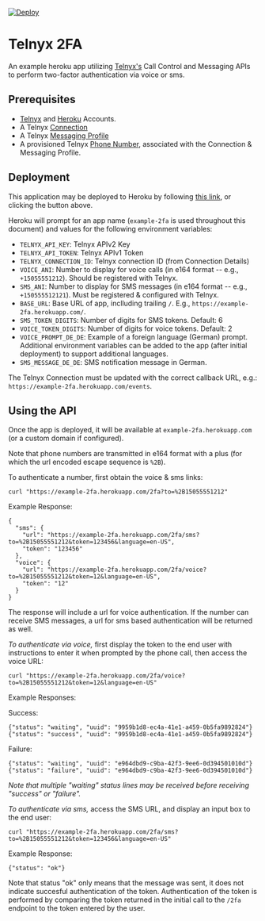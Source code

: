 [![Deploy](https://www.herokucdn.com/deploy/button.svg)](https://heroku.com/deploy)

# Telnyx 2FA

An example heroku app utilizing [Telnyx's](https://telnyx.com) Call Control and Messaging APIs to perform two-factor authentication via voice or sms.

## Prerequisites

- [Telnyx](https://telnyx.com/sign-up) and [Heroku](https://signup.heroku.com/) Accounts.
- A Telnyx [Connection](https://portal.telnyx.com/#/app/connections)
- A Telnyx [Messaging Profile](https://portal.telnyx.com/#/app/messaging)
- A provisioned Telnyx [Phone Number](https://portal.telnyx.com/#/app/numbers/my-numbers), associated with the Connection & Messaging Profile.

## Deployment

This application may be deployed to Heroku by following [this link](https://heroku.com/deploy), or clicking the button above.

Heroku will prompt for an app name (`example-2fa` is used throughout this document) and values for the following environment variables:

- `TELNYX_API_KEY`: Telnyx APIv2 Key
- `TELNYX_API_TOKEN`: Telnyx APIv1 Token
- `TELNYX_CONNECTION_ID`: Telnyx connection ID (from Connection Details)
- `VOICE_ANI`: Number to display for voice calls (in e164 format -- e.g., `+15055551212`). Should be registered with Telnyx.
- `SMS_ANI`: Number to display for SMS messages (in e164 format -- e.g., `+150555512121`). Must be registered & configured with Telnyx.
- `BASE_URL`: Base URL of app, inclluding trailing `/`. E.g., `https://example-2fa.herokuapp.com/`.
- `SMS_TOKEN_DIGITS`: Number of digits for SMS tokens. Default: 6
- `VOICE_TOKEN_DIGITS`: Number of digits for voice tokens. Default: 2
- `VOICE_PROMPT_DE_DE`: Example of a foreign language (German) prompt. Additional environment variables can be added to the app (after initial deployment) to support additional languages.
- `SMS_MESSAGE_DE_DE`: SMS notification message in German.

The Telnyx Connection must be updated with the correct callback URL, e.g.: `https://example-2fa.herokuapp.com/events`.


## Using the API

Once the app is deployed, it will be available at `example-2fa.herokuapp.com` (or a custom domain if configured).

Note that phone numbers are transmitted in e164 format with a plus (for which the url encoded escape sequence is `%2B`).

To authenticate a number, first obtain the voice & sms links:

```
curl "https://example-2fa.herokuapp.com/2fa?to=%2B15055551212"
```

Example Response:
```
{
  "sms": {
    "url": "https://example-2fa.herokuapp.com/2fa/sms?to=%2B15055551212&token=123456&language=en-US",
    "token": "123456"
  },
  "voice": {
    "url": "https://example-2fa.herokuapp.com/2fa/voice?to=%2B15055551212&token=12&language=en-US",
    "token": "12"
  }
}
```

The response will include a url for voice authentication. If the number can receive SMS messages, a url for sms based authentication will be returned as well.

_To authenticate via voice,_ first display the token to the end user with instructions to enter it when prompted by the phone call, then access the voice URL:
```
curl "https://example-2fa.herokuapp.com/2fa/voice?to=%2B15055551212&token=12&language=en-US"
```

Example Responses:

Success:
```
{"status": "waiting", "uuid": "9959b1d8-ec4a-41e1-a459-0b5fa9892824"}
{"status": "success", "uuid": "9959b1d8-ec4a-41e1-a459-0b5fa9892824"}
```

Failure:
```
{"status": "waiting", "uuid": "e964dbd9-c9ba-42f3-9ee6-0d394501010d"}
{"status": "failure", "uuid": "e964dbd9-c9ba-42f3-9ee6-0d394501010d"}
```

*Note that multiple "waiting" status lines may be received before receiving "success" or "failure".*

_To authenticate via sms,_ access the SMS URL, and display an input box to the end user:
```
curl "https://example-2fa.herokuapp.com/2fa/sms?to=%2B15055551212&token=123456&language=en-US"
```

Example Response:
```
{"status": "ok"}
```

Note that status "ok" only means that the message was sent, it does not indicate succesful authentication of the token. Authentication of the token is performed by comparing the token returned in the initial call to the `/2fa` endpoint to the token entered by the user. 
